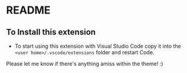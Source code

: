 # README

## To Install this extension

- To start using this extension with Visual Studio Code copy it into the `<user home>/.vscode/extensions` folder and restart Code.

Please let me know if there's anything amiss within the theme! :)


